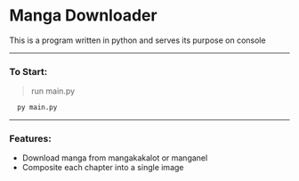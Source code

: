 # Manga Downloader

This is a program written in python and serves its purpose on console
___
### To Start:
> run main.py
```bash
  py main.py
```

---
### Features:
* Download manga from mangakakalot or manganel
* Composite each chapter into a single image
